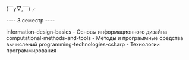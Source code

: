(￣y▽,￣)╭ 

---- 3 семестр ----

information-design-basics - Основы информационного дизайна 
computational-methods-and-tools - Методы и программные средства вычислений 
programming-technologies-csharp - Технологии программирования 
